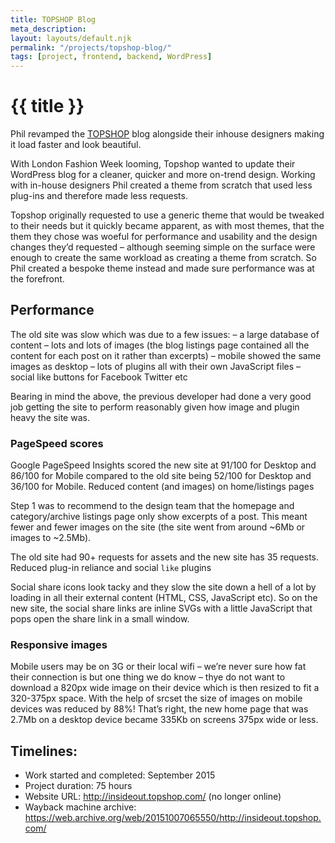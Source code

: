 ```yaml
---
title: TOPSHOP Blog
meta_description:
layout: layouts/default.njk
permalink: "/projects/topshop-blog/"
tags: [project, frontend, backend, WordPress]
---
```


# {{ title }}

Phil revamped the [TOPSHOP](https://www.topshop.com/)&nbsp;blog alongside their inhouse designers making it load faster and look beautiful.

With London Fashion Week looming, Topshop wanted to update their WordPress blog for a cleaner, quicker and more on-trend design. Working with in-house designers Phil created a theme from scratch that used less plug-ins and therefore made less requests.

Topshop originally requested to use a generic theme that would be tweaked to their needs but it quickly became apparent, as with most themes, that the them they chose was woeful for performance and usability and the design changes they’d requested – although seeming simple on the surface were enough to create the same workload as creating a theme from scratch. So Phil created a bespoke theme instead and made sure performance was at the forefront.

## Performance

The old site was slow which was due to a few issues:
– a large database of content
– lots and lots of images (the blog listings page contained all the content for each post on it rather than excerpts)
– mobile showed the same images as desktop
– lots of plugins all with their own JavaScript files
– social like buttons for Facebook Twitter etc

Bearing in mind the above, the previous developer had done a very good job getting the site to perform reasonably given how image and plugin heavy the site was.

### PageSpeed scores

Google PageSpeed Insights scored the new site at 91/100 for Desktop and 86/100 for Mobile compared to the old site being 52/100 for Desktop and 36/100 for Mobile.
Reduced content (and images) on home/listings pages

Step 1 was to recommend to the design team that the homepage and category/archive listings page only show excerpts of a post. This meant fewer and fewer images on the site (the site went from around ~6Mb or images to ~2.5Mb).

The old site had 90+ requests for assets and the new site has 35 requests.
Reduced plug-in reliance and social `like` plugins

Social share icons look tacky and they slow the site down a hell of a lot by loading in all their external content (HTML, CSS, JavaScript etc). So on the new site, the social share links are inline SVGs with a little JavaScript that pops open the share link in a small window.

### Responsive images

Mobile users may be on 3G or their local wifi – we’re never sure how fat their connection is but one thing we do know – thye do not want to download a 820px wide image on their device which is then resized to fit a 320-375px space. With the help of srcset the size of images on mobile devices was reduced by 88%! That’s right, the new home page that was 2.7Mb on a desktop device became 335Kb on screens 375px wide or less.

## Timelines:

- Work started and completed: September 2015
- Project duration: 75 hours
- Website URL: http://insideout.topshop.com/ (no longer online)
- Wayback machine archive: https://web.archive.org/web/20151007065550/http://insideout.topshop.com/
